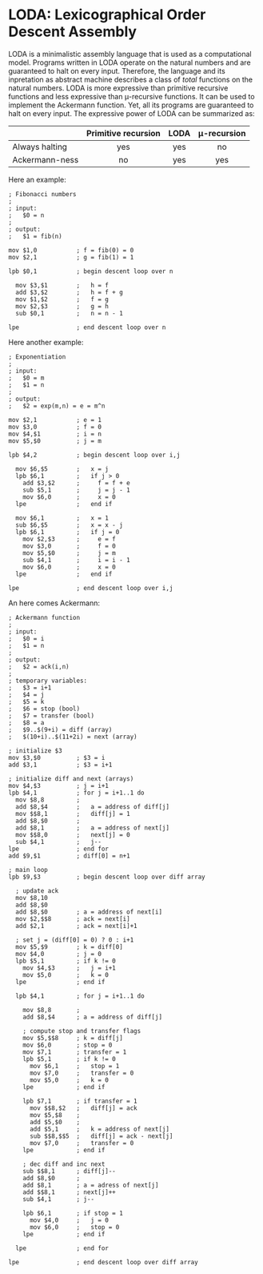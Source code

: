 # LODA: Lexicographical Order Descent Assembly

LODA is a minimalistic assembly language that is used as a computational
model. Programs written in LODA operate on the natural numbers and are guaranteed to halt on every input. Therefore, the language and its inpretation as abstract machine describes a class of _total_ functions on the natural numbers. LODA is more expressive than primitive recursive functions and less expressive than &#956;-recursive functions. It can be used to implement the Ackermann function. Yet, all its programs are guaranteed to halt on every input. The expressive power of LODA can be summarized as:

|                | Primitive recursion | LODA  | &#956;-recursion |
| -------------- |:-------------------:|:-----:|:----------------:|
| Always halting |         yes         |  yes  |       no         |
| Ackermann-ness |         no          |  yes  |       yes        |

Here an example:

```assembly
; Fibonacci numbers
;
; input:
;   $0 = n
;
; output:
;   $1 = fib(n)

mov $1,0           ; f = fib(0) = 0
mov $2,1           ; g = fib(1) = 1

lpb $0,1           ; begin descent loop over n 

  mov $3,$1        ;   h = f
  add $3,$2        ;   h = f + g
  mov $1,$2        ;   f = g
  mov $2,$3        ;   g = h
  sub $0,1         ;   n = n - 1

lpe                ; end descent loop over n
```

Here another example:

```assembly
; Exponentiation
;
; input:
;   $0 = m
;   $1 = n
;
; output:
;   $2 = exp(m,n) = e = m^n

mov $2,1           ; e = 1
mov $3,0           ; f = 0
mov $4,$1          ; i = n
mov $5,$0          ; j = m

lpb $4,2           ; begin descent loop over i,j

  mov $6,$5        ;   x = j
  lpb $6,1         ;   if j > 0
    add $3,$2      ;     f = f + e
    sub $5,1       ;     j = j - 1
    mov $6,0       ;     x = 0
  lpe              ;   end if

  mov $6,1         ;   x = 1
  sub $6,$5        ;   x = x - j
  lpb $6,1         ;   if j = 0
    mov $2,$3      ;     e = f
    mov $3,0       ;     f = 0
    mov $5,$0      ;     j = m
    sub $4,1       ;     i = i - 1
    mov $6,0       ;     x = 0
  lpe              ;   end if

lpe                ; end descent loop over i,j
```

An here comes Ackermann:

```assembly
; Ackermann function
;
; input:
;   $0 = i
;   $1 = n
;
; output:
;   $2 = ack(i,n)
;
; temporary variables:
;   $3 = i+1
;   $4 = j
;   $5 = k
;   $6 = stop (bool)
;   $7 = transfer (bool)
;   $8 = a
;   $9..$(9+i) = diff (array)
;   $(10+i)..$(11+2i) = next (array)

; initialize $3
mov $3,$0          ; $3 = i
add $3,1           ; $3 = i+1

; initialize diff and next (arrays)
mov $4,$3          ; j = i+1
lpb $4,1           ; for j = i+1..1 do
  mov $8,8         ;
  add $8,$4        ;   a = address of diff[j]
  mov $$8,1        ;   diff[j] = 1
  add $8,$0        ;
  add $8,1         ;   a = address of next[j]
  mov $$8,0        ;   next[j] = 0
  sub $4,1         ;   j--
lpe                ; end for
add $9,$1          ; diff[0] = n+1

; main loop
lpb $9,$3          ; begin descent loop over diff array

  ; update ack
  mov $8,10
  add $8,$0
  add $8,$0        ; a = address of next[i]
  mov $2,$$8       ; ack = next[i]
  add $2,1         ; ack = next[i]+1

  ; set j = (diff[0] = 0) ? 0 : i+1
  mov $5,$9        ; k = diff[0]
  mov $4,0         ; j = 0
  lpb $5,1         ; if k != 0
    mov $4,$3      ;   j = i+1
    mov $5,0       ;   k = 0
  lpe              ; end if

  lpb $4,1         ; for j = i+1..1 do

    mov $8,8       ;
    add $8,$4      ; a = address of diff[j]

    ; compute stop and transfer flags
    mov $5,$$8     ; k = diff[j]
    mov $6,0       ; stop = 0
    mov $7,1       ; transfer = 1
    lpb $5,1       ; if k != 0
      mov $6,1     ;   stop = 1
      mov $7,0     ;   transfer = 0
      mov $5,0     ;   k = 0
    lpe            ; end if

    lpb $7,1       ; if transfer = 1
      mov $$8,$2   ;   diff[j] = ack
      mov $5,$8    ;
      add $5,$0    ;
      add $5,1     ;   k = address of next[j]
      sub $$8,$$5  ;   diff[j] = ack - next[j]
      mov $7,0     ;   transfer = 0
    lpe            ; end if
 
    ; dec diff and inc next
    sub $$8,1      ; diff[j]--
    add $8,$0      ;
    add $8,1       ; a = adress of next[j]
    add $$8,1      ; next[j]++
    sub $4,1       ; j--

    lpb $6,1       ; if stop = 1
      mov $4,0     ;   j = 0
      mov $6,0     ;   stop = 0
    lpe            ; end if

  lpe              ; end for

lpe                ; end descent loop over diff array
```
